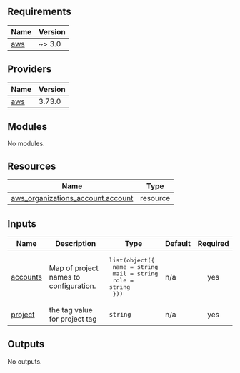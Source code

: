 <!-- BEGIN_TF_DOCS -->
## Requirements

| Name | Version |
|------|---------|
| <a name="requirement_aws"></a> [aws](#requirement\_aws) | ~> 3.0 |

## Providers

| Name | Version |
|------|---------|
| <a name="provider_aws"></a> [aws](#provider\_aws) | 3.73.0 |

## Modules

No modules.

## Resources

| Name | Type |
|------|------|
| [aws_organizations_account.account](https://registry.terraform.io/providers/hashicorp/aws/latest/docs/resources/organizations_account) | resource |

## Inputs

| Name | Description | Type | Default | Required |
|------|-------------|------|---------|:--------:|
| <a name="input_accounts"></a> [accounts](#input\_accounts) | Map of project names to configuration. | <pre>list(object({<br>    name = string<br>    mail = string<br>    role = string<br>  }))</pre> | n/a | yes |
| <a name="input_project"></a> [project](#input\_project) | the tag value for project tag | `string` | n/a | yes |

## Outputs

No outputs.
<!-- END_TF_DOCS -->